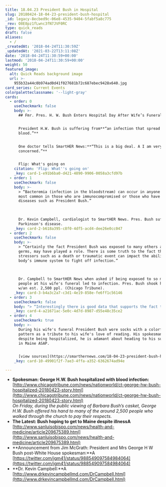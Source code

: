 ```yaml
---
title: 18.04.23 President Bush in Hospital
slug: 20180424-18-04-23-president-bush-hospital
_id: legacy-8ecbed9c-06e8-4535-9404-5fabf5a8c775
_rev: O8E8pz1fLwnc3fN7JVF0RC
type: quick_reads
draft: false
aliases:
  - /
_createdAt: '2018-04-24T11:30:59Z'
_updatedAt: '2021-03-22T13:11:08Z'
date: '2018-04-24T11:30:59+00:00'
lastmod: '2018-04-24T11:30:59+00:00'
weight: 50
featured_image:
  alt: Quick Reads background image
  url: >-
    955b32a44c0b974ad0d41f027681b72c687ebec9428x640.jpg
card_series: Current Events
colorpaletteclassname: '--light-gray'
cards:
  - order: 0
    useCheckmark: false
    body: >-
      ## Fmr. Pres. H. W. Bush Enters Hospital Day After Wife’s Funeral


      President H.W. Bush is suffering from**“an infection that spread to his
      blood.”**


      One doctor tells SmartHER News:**“This is a big deal. A I am very
      concerned.”**


      Flip: What's going on
    citation: 'Flip: What''s going on'
    _key: card-1-e91b6ba0-d421-4890-9906-0058a3cfd97b
  - order: 1
    useCheckmark: false
    body: >-
      > “Bacteremia (infection in the bloodstream) can occur in anyone but is
      most common in those who are immunocompromised or those who have chronic
      diseases such as President Bush.”  
        
        
        
      Dr. Kevin Campbell, cardiologist to SmartHER News. Pres. Bush suffers from
      Parkinson's disease.
    _key: card-2-b618a395-c8f0-4df5-acd4-dee26e0cc047
  - order: 2
    useCheckmark: false
    body: >-
      > “Certainly the fact President Bush was exposed to many others and many
      germs, may have played a role. There is some truth to the fact that
      stressors such as a death or traumatic event can impact the ability of our
      body’s immune system to fight off infection.”  
        
        
        
      Dr. Campbell to SmartHER News when asked if being exposed to so many
      people at his wife's funeral led to infection. Pres. Bush shook hands Sat,
      w/an est. 2,500 ppl. (Chicago Tribune).
    _key: card-3-b4a3c2a7-c3d1-4e19-858e-fe6ff1c56146
  - order: 3
    useCheckmark: false
    body: "> “Interestingly there is good data that supports the fact that when one spouse from a long time married couple diesa\x14such as the Bushesa\x14the other spouse often suffers a major health incident in quick fashiona\x14its almost as if we we hold on for the ones we love, and when they are gone, we follow closely behinda|.my wife and I discussed this tonight in fact.”  \n  \n  \n  \nDr. Campbell to SmartHER News"
    _key: card-4-a21671ac-5e0c-4d7d-8987-d55e48c35ce2
  - order: 4
    useCheckmark: true
    body: >-
      During his wife's funeral President Bush wore socks with a colorful book
      pattern as a tribute to his wife's love of reading. His spokesman says
      despite being hospitalized, he is adamant about heading to his summer home
      in Maine ASAP.


      [view sources](https://smarthernews.com/18-04-23-president-bush-hospital/)
    _key: card-10-49901f2f-7ae3-4ffa-a352-6362674ad94e

---
```

* **Spokesman: George H.W. Bush hospitalized with blood infection:**  
[http://www.chicagotribune.com/news/nationworld/ct-george-hw-bush-hospitalized-20180423-story.html](http://www.chicagotribune.com/news/nationworld/ct-george-hw-bush-hospitalized-20180423-story.html)  
_On Friday, during the public viewing of Barbara Bush’s casket, George H.W. Bush offered his hand to many of the around 2,500 people who walked through the church to pay their respects._
* **The Latest: Bush hoping to get to Maine despite illnessA** [http://www.sanluisobispo.com/news/health-and-medicine/article209675389.html](http://www.sanluisobispo.com/news/health-and-medicine/article209675389.html)
* **Announcement from Jim McGrath: President and Mrs George H W Bush post-White House spokesman:**A [https://twitter.com/jgm41/status/988549097584984064](https://twitter.com/jgm41/status/988549097584984064)
* **Dr. Kevin Campbell:**A [http://www.drkevincampbellmd.com/DrCampbell.html](http://www.drkevincampbellmd.com/DrCampbell.html)